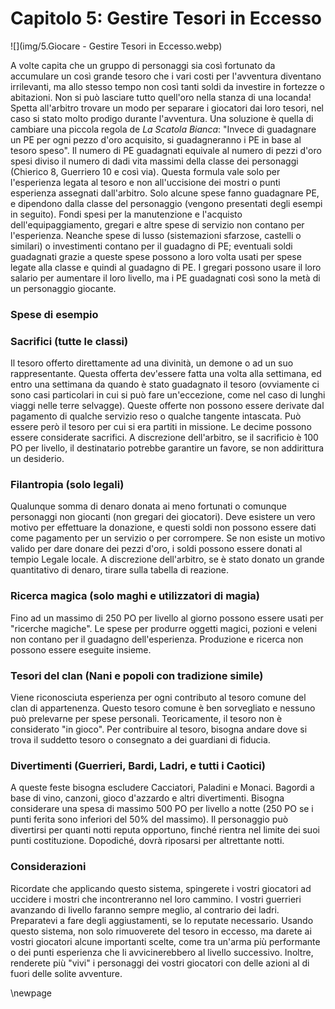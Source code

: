 # Capitolo 5: Gestire Tesori in Eccesso

![](img/5.Giocare - Gestire Tesori in Eccesso.webp)

A volte capita che un gruppo di personaggi sia così fortunato da accumulare un così grande tesoro che i vari costi per l'avventura diventano irrilevanti, ma allo stesso tempo non così tanti soldi da investire in fortezze o abitazioni. Non si può lasciare tutto quell'oro nella stanza di una locanda! Spetta all'arbitro trovare un modo per separare i giocatori dai loro tesori, nel caso si stato molto prodigo durante l'avventura.
Una soluzione è quella di cambiare una piccola regola de *La Scatola Bianca*: "Invece di guadagnare un PE per ogni pezzo d'oro acquisito, si guadagneranno i PE in base al tesoro speso".
Il numero di PE guadagnati equivale al numero di pezzi d'oro spesi diviso il numero di dadi vita massimi della classe dei personaggi (Chierico 8, Guerriero 10 e così via). Questa formula vale solo per l'esperienza legata al tesoro e non all'uccisione dei mostri o punti esperienza assegnati dall'arbitro.
Solo alcune spese fanno guadagnare PE, e dipendono dalla classe del personaggio (vengono presentati degli esempi in seguito). Fondi spesi per la manutenzione e l'acquisto dell'equipaggiamento, gregari e altre spese di servizio non contano per l'esperienza. Neanche spese di lusso (sistemazioni sfarzose, castelli o similari) o investimenti contano per il guadagno di PE; eventuali soldi guadagnati grazie a queste spese possono a loro volta usati per spese legate alla classe e quindi al guadagno di PE. I gregari possono usare il loro salario per aumentare il loro livello, ma i PE guadagnati così sono la metà di un personaggio giocante.

### Spese di esempio

### Sacrifici (tutte le classi)

Il tesoro offerto direttamente ad una divinità, un demone o ad un suo rappresentante. Questa offerta dev'essere fatta una volta alla settimana, ed entro una settimana da quando è stato guadagnato il tesoro (ovviamente ci sono casi particolari in cui si può fare un'eccezione, come nel caso di lunghi viaggi nelle terre selvagge). Queste offerte non possono essere derivate dal pagamento di qualche servizio reso o qualche tangente intascata. Può essere però il tesoro per cui si era partiti in missione. Le decime possono essere considerate sacrifici. A discrezione dell'arbitro, se il sacrificio è 100 PO per livello, il destinatario potrebbe garantire un favore, se non addirittura un desiderio.

### Filantropia (solo legali)

Qualunque somma di denaro donata ai meno fortunati o comunque personaggi non giocanti (non gregari dei giocatori). Deve esistere un vero motivo per effettuare la donazione, e questi soldi non possono essere dati come pagamento per un servizio o per corrompere. Se non esiste un motivo valido per dare donare dei pezzi d'oro, i soldi possono essere donati al tempio Legale locale. A discrezione dell'arbitro, se è stato donato un grande quantitativo di denaro, tirare sulla tabella di reazione.

### Ricerca magica (solo maghi e utilizzatori di magia)

Fino ad un massimo di 250 PO per livello al giorno possono essere usati per "ricerche magiche". Le spese per produrre oggetti magici, pozioni e veleni non contano per il guadagno dell'esperienza. Produzione e ricerca non possono essere eseguite insieme.

### Tesori del clan (Nani e popoli con tradizione simile)

Viene riconosciuta esperienza per ogni contributo al tesoro comune del clan di appartenenza. Questo tesoro comune è ben sorvegliato e nessuno può prelevarne per spese personali. Teoricamente, il tesoro non è considerato "in gioco". Per contribuire al tesoro, bisogna andare dove si trova il suddetto tesoro o consegnato a dei guardiani di fiducia.

### Divertimenti (Guerrieri, Bardi, Ladri, e tutti i Caotici)

A queste feste bisogna escludere Cacciatori, Paladini e Monaci. Bagordi a base di vino, canzoni, gioco d'azzardo e altri divertimenti. Bisogna considerare una spesa di massimo 500 PO per livello a notte (250 PO se i punti ferita sono inferiori del 50% del massimo). Il personaggio può divertirsi per quanti notti reputa opportuno, finché rientra nel limite dei suoi punti costituzione. Dopodiché, dovrà riposarsi per altrettante notti.

### Considerazioni

Ricordate che applicando questo sistema, spingerete i vostri giocatori ad uccidere i mostri che incontreranno nel loro cammino. I vostri guerrieri avanzando di livello faranno sempre meglio, al contrario dei ladri. Preparatevi a fare degli aggiustamenti, se lo reputate necessario. Usando questo sistema, non solo rimuoverete del tesoro in eccesso, ma darete ai vostri giocatori alcune importanti scelte, come tra un'arma più performante o dei punti esperienza che li avvicinerebbero al livello successivo. Inoltre, renderete più "vivi" i personaggi dei vostri giocatori con delle azioni al di fuori delle solite avventure.

\newpage